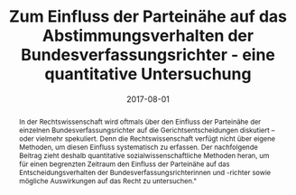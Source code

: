 ---
title: "Zum Einfluss der Parteinähe auf das Abstimmungsverhalten der Bundesverfassungsrichter - eine quantitative Untersuchung"

# Authors
# If you created a profile for a user (e.g. the default `admin` user), write the username (folder name) here 
# and it will be replaced with their full name and linked to their profile.
authors:
- Benjamin Engst
- Thomas Gschwend
- Nils Schaks
- Sebastian Sternberg
- Caroline Wittig

# Author notes (optional)

date: "2017-08-01"
doi: ""

# Schedule page publish date (NOT publication's date).
publishDate: "2017-01-01T00:00:00Z"

# Publication type.
# Legend: 0 = Uncategorized; 1 = Conference paper; 2 = Journal article;
# 3 = Preprint / Working Paper; 4 = Report; 5 = Book; 6 = Book section;
# 7 = Thesis; 8 = Patent
publication_types: ["2"]

# Publication name and optional abbreviated publication name.
publication: JuristenZeitung 72(17)
publication_short: JuristenZeitung 72(17)

abstract: In der Rechtswissenschaft wird oftmals über den Einfluss der Parteinähe der einzelnen Bundesverfassungsrichter auf die Gerichtsentscheidungen diskutiert – oder vielmehr spekuliert. Denn die Rechtswissenschaft verfügt nicht über eigene Methoden, um diesen Einfluss systematisch zu erfassen. Der nachfolgende Beitrag zieht deshalb quantitative sozialwissenschaftliche Methoden heran, um für einen begrenzten Zeitraum den Einfluss der Parteinähe auf das Entscheidungsverhalten der Bundesverfassungsrichterinnen und -richter sowie mögliche Auswirkungen auf das Recht zu untersuchen."

# Summary. An optional shortened abstract.
summary: ""

tags: [] 

# Display this page in the Featured widget?
featured: true

# Custom links (uncomment lines below)
# links:
# - name: Custom Link
#   url: http://example.org

url_pdf: 'https://www.mohrsiebeck.com/artikel/zum-einfluss-der-parteinaehe-auf-das-abstimmungsverhalten-der-bundesverfassungsrichter-eine-quantitative-untersuchung-101628002268817x15004527599072?no_cache=1'
url_code: ''
url_dataset: ''
url_poster: ''
url_project: 'https://www.mzes.uni-mannheim.de/d7/en/publications/journal-article/zum-einfluss-der-parteinahe-auf-das-abstimmungsverhalten-der-bundesverfassungsrichter-eine-quantitative-untersuchung'
url_slides: ''
url_source: ''
url_video: ''

# Featured image
# To use, add an image named `featured.jpg/png` to your page's folder. 
image:
  caption: 'Experimental Result on Cross Validation Procedures'
  focal_point: ""
  preview_only: false

# Associated Projects (optional).
#   Associate this publication with one or more of your projects.
#   Simply enter your project's folder or file name without extension.
#   E.g. `internal-project` references `content/project/internal-project/index.md`.
#   Otherwise, set `projects: []`.
#projects:
#- example

# Slides (optional).
#   Associate this publication with Markdown slides.
#   Simply enter your slide deck's filename without extension.
#   E.g. `slides: "example"` references `content/slides/example/index.md`.
#   Otherwise, set `slides: ""`.
#slides: example

---